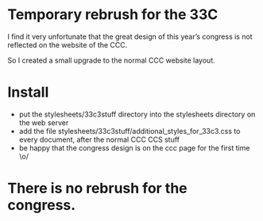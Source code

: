 # Temporary rebrush for the 33C

I find it very unfortunate that the great design of  this year’s congress  is not reflected on the website of the CCC.

So I created a small upgrade to the normal CCC website layout.

# Install

- put the stylesheets/33c3stuff directory into the stylesheets directory on the web server
- add the file stylesheets/33c3stuff/additional_styles_for_33c3.css to every document, after the normal CCC CCS stuff
- be happy that the congress design is on the ccc page for the first time \o/

# There is no rebrush for the congress.
